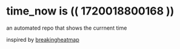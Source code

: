 # time_now is (( 1720018800168 ))

an automated repo that shows the currnent time

inspired by [breakingheatmap](https://github.com/breakingheatmap/breakingheatmap)